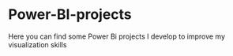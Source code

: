 # Power-BI-projects

Here you can find some Power Bi projects I develop to improve my visualization skills 
